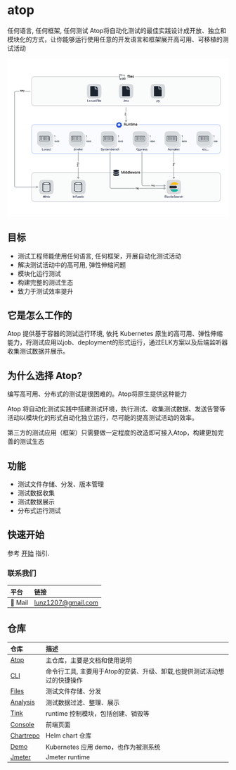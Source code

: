 # atop

任何语言, 任何框架, 任何测试
Atop将自动化测试的最佳实践设计成开放、独立和模块化的方式，让你能够运行使用任意的开发语言和框架展开高可用、可移植的测试活动

![atop overview](./img/overview.png)

## 目标

- 测试工程师能使用任何语言, 任何框架，开展自动化测试活动
- 解决测试活动中的高可用, 弹性伸缩问题
- 模块化运行测试
- 构建完整的测试生态
- 致力于测试效率提升

## 它是怎么工作的

Atop 提供基于容器的测试运行环境, 依托 Kubernetes 原生的高可用、弹性伸缩能力，将测试应用以job、deployment的形式运行，通过ELK方案以及后端监听器收集测试数据并展示。

## 为什么选择 Atop?

编写高可用、分布式的测试是很困难的。Atop将原生提供这种能力

Atop 将自动化测试实践中搭建测试环境，执行测试、收集测试数据、发送告警等活动以模块化的形式自动化独立运行，尽可能的提高测试活动的效率。

第三方的测试应用（框架）只需要做一定程度的改造即可接入Atop，构建更加完善的测试生态

## 功能

- 测试文件存储、分发、版本管理
- 测试数据收集
- 测试数据展示
- 分布式运行测试

## 快速开始

参考 [开始](https://github.com/ante-involutum/cli/blob/main/README.md) 指引.

### 联系我们

| 平台  | 链接        |
|:----------|:------------|
| 📧 Mail | lunz1207@gmail.com

## 仓库

| 仓库 | 描述 |
|:-----|:------------|
| [Atop](https://github.com/ante-involutum/atop) | 主仓库，主要是文档和使用说明
| [CLI](https://github.com/ante-involutum/cli) | 命令行工具, 主要用于Atop的安装、升级、卸载,也提供测试活动想过的快捷操作
| [Files](https://github.com/ante-involutum/files) | 测试文件存储、分发
| [Analysis](https://github.com/ante-involutum/analysis) | 测试数据过滤、整理、展示
| [Tink](https://github.com/ante-involutum/tink) | runtime 控制模块，包括创建、销毁等
| [Console](https://github.com/ante-involutum/console) | 前端页面
| [Chartrepo](https://github.com/ante-involutum/chartrepo) | Helm chart 仓库
| [Demo](https://github.com/ante-involutum/demo) | Kubernetes 应用 demo，也作为被测系统
| [Jmeter](https://github.com/ante-involutum/jmeter) | Jmeter runtime
